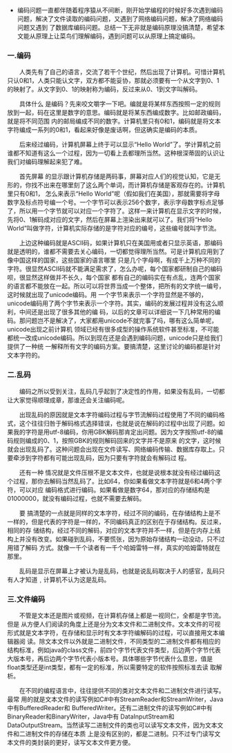 * 编码问题一直都伴随着程序猿从不间断，刚开始学编程的时候好多次遇到编码问题，解决了文件读取的编码问题，又遇到了网络编码问题，解决了网络编码问题又遇到
了数据库编码问题。总结一下无非就是编码原理没搞清楚，希望本文能从原理上让菜鸟们理解编码，遇到问题可以从原理上搞定编码。

### 一.编码

　　人类先有了自己的语言，交流了若干个世纪，然后出现了计算机。可惜计算机只认0和1，人类只能认文字，双方都不能妥协，那就必须要有一个从文字到0、1的映射了。从文字到0、1的映射称为编码，反过来从0、1到文字叫解码。

　　具体什么 是编码？先来咬文嚼字一下吧。编就是将某样东西按照一定的规则放到一起，码在这里是数字的意思。编码就是将某东西编成数字。比如邮政编码，就是将不同范围 内的邮局编成不同的数字。计算机里只有0和1，编码就是将文本字符编成一系列的0和1，看起来好像是废话啊，但这确实是编码的本质。

　　后来经过编码，计算机屏幕上终于可以显示“Hello World”了。学计算机之前谁都不知道有这么一个过程，因为一切看上去都理所当然。这种根深蒂固的认识让我们对编码理解起来犯了难。

　　首先屏幕 的显示跟计算机存储是两码事，屏幕对应人们的视觉认知，它是无形的，你找不出来在哪里刻了这么两个单词，而计算机存储是客观存在的。计算机里只有0和1， 怎么来表示“Hello World”呢（假如我们在美国），那就需要将字母数字及标点符号编一个号。一个字节可以表示256个数字，表示字母数字标点足够了，所以用一个字节就可以对应一个字符了。这样一来计算机在显示文字的时候，先将0、1解码成对应的文字，然后在屏幕上渲染出来就可以了。我们将“Hello World”叫做字符，计算机实际存储的是字符对应的编号，这些编号就叫字节流。

　　上边这种编码就是ASCII码，如果计算机只在美国用或者只显示英语，那编码就是透明的，谁都不需要去关心编码，一切都觉得理所当然。可是计算机应用到了像中国这样的国家，这些国家的语言哪里 只是几个字母啊，有成千上万种不同的字符。很显然ASCII码就不能满足需求了，怎么办呢，每个国家都研制自己的编码呗，很显然这样做并不长久，每个国家 都有自己的编码实在有点乱，连两个国家的语言都不能放在一起。所以可以将世界当成一个整体，把所有的文字统一编号，这时候就出现了unicode编码。用 一个字节来表示一个字符显然是不够的，unicode编码用了两个字节来表示一个字符。其实，编码的发展过程并没有这么顺利，中间还是出现了很多其他的编 码，以后的文章可以详细说一下几种常用的编码。那问题岂不是解决了，大家都用unicode不就完事了吗，哪有这么简单呢，unicode出现之前计算机 领域已经有很多成型的操作系统软件甚至标准，不可能都统一改成unicode编码。所以到现在还是会遇到编码问题，unicode只是给我们提供了一种统 一解释所有文字的编码方案。要搞清楚，这里讨论的编码都是针对文本字符的。


### 二.乱码

　　编码之所以受到关注，乱码几乎起到了决定性的作用，如果没有乱码，一切都让大家觉得顺理成章，那谁还会关注编码呢。

　　出现乱码的原因就是文本字符编码过程与字节流解码过程使用了不同的编码格式，这个往往归咎于解码格式选择错误，也就是说在解码的过程中出现了问题。如 果我的字符是用utf-8编码，你用GBK解码那肯定出问题。因为文字按照utf-8的编码规则编成的0、1，按照GBK的规则解码回来的文字并不是原来 的文字，这时候就会出现乱码了。这种问题会出现在文件读写、网络编码传输、数据库存取上。只要牵涉到字符都有可能出现乱码，因为只要有字符就会有解码过 程。

　　还有一种 情况就是文件压根不是文本文件，也就是说根本就没有经过编码这个过程，那你去解码当然乱码了。比如64，你如果看做文本字符就是6和4两个字符，可以对应 编码格式进行编码。如果看做是数字64，那对应的存储结构是01000000，就没有编码过程，也就不需要去解码。

　　要 搞清楚的一点就是同样的文本字符，经过不同的编码，在存储结构上是不一样的，但是代表的字符是一样的，不同编码真正的区别在于存储结构。反过来，相同的存 储结构，经过不同的解码，对应的文本字符并不一样，但是在内存上结构上并没有改变。如果碰到乱码，不要慌张，因为原始存储结构一动没动，只不过用错了解码 方式。就像一千个读者有一千个哈姆雷特一样，真实的哈姆雷特就在那里。

　　乱码是显示在屏幕上才被认为是乱码，也就是说乱码取决于人的感官，乱码只有人才知道﹐计算机不认为这是乱码。

 
### 三.文件编码

　　不管是文本还是图片或视频，在计算机存储上都是一视同仁，全都是字节流。但是 从方便人们阅读的角度上还是分为文本文件和二进制文件。文本文件的可视形式就是文本字符，在存储和显示时有文本字符编解码的过程，可以直接用文本编辑器阅 读。除文本文件以外就是二进制文件，不同类型的二进制文件都有相应的结构标准，例如java的class文件，前四个字节代表文件类型，后边两个字节代表 大版本号，再后边两个字节代表小版本号。具体哪些字节代表什么意思，值是float类型还是int类型，都有一定的标准，所以需要特定的软件按照标准去读 取解析。

　　在不同的编程语言中，往往提供不同的类对文本文件和二进制文件进行读写。最常 用的就是文本文件的读写例如C#中有StreamReader和StreamWriter，Java中有BufferedReader和 BufferedWriter。还有二进制文件的读写例如C#中有BinaryReader和BinaryWriter，Java中有 DataInputStream和DataOutputStream。当然读写二进制文件的类也可以读写文本文件，因为文本文件和二进制文件的存储在本质 上是没有区别的，都是二进制。只不过专门读写文本文件的类封装的更好，读写文本文件更方便。
